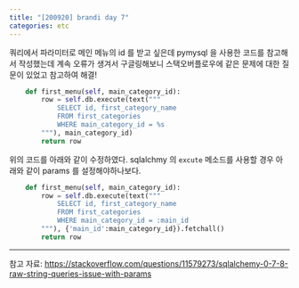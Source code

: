 ```yaml
---
title: "[200920] brandi day 7"
categories: etc
---
```

쿼리에서 파라미터로 메인 메뉴의 id 를 받고 싶은데 pymysql 을 사용한 코드를 참고해서 작성했는데 계속 오류가 생겨서 구글링해보니 스택오버플로우에 같은 문제에 대한 질문이 있었고 참고하여 해결!
```py
    def first_menu(self, main_category_id):
        row = self.db.execute(text("""
            SELECT id, first_category_name
            FROM first_categories
            WHERE main_category_id = %s
        """), main_category_id)
        return row
```
위의 코드를 아래와 같이 수정하였다.
sqlalchmy 의 ```excute``` 메소드를 사용할 경우 아래와 같이 params 를 설정해야하나보다.
```py
    def first_menu(self, main_category_id):
        row = self.db.execute(text("""
            SELECT id, first_category_name
            FROM first_categories
            WHERE main_category_id = :main_id
        """), {'main_id':main_category_id}).fetchall()
        return row
```

---
참고 자료:
https://stackoverflow.com/questions/11579273/sqlalchemy-0-7-8-raw-string-queries-issue-with-params